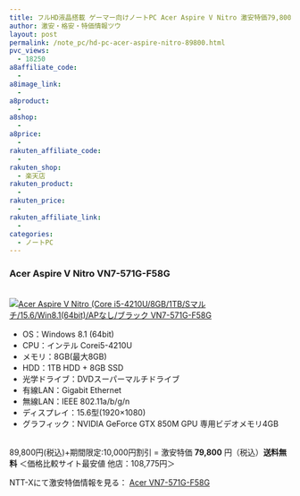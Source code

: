 ```yaml
---
title: フルHD液晶搭載 ゲーマー向けノートPC Acer Aspire V Nitro 激安特価79,800円！送料無料！
author: 激安・格安・特価情報ツウ
layout: post
permalink: /note_pc/hd-pc-acer-aspire-nitro-89800.html
pvc_views:
  - 18250
a8affiliate_code:
  -
a8image_link:
  -
a8product:
  -
a8shop:
  -
a8price:
  -
rakuten_affiliate_code:
  -
rakuten_shop:
  - 楽天店
rakuten_product:
  -
rakuten_price:
  -
rakuten_affiliate_link:
  -
categories:
  - ノートPC
---
```

### Acer Aspire V Nitro VN7-571G-F58G

<div class="img-bg2 img_L">
  <a href="//px.a8.net/svt/ejp?a8mat=ZYP6S+8IMA3E+S1Q+BWGDT&#038;a8ejpredirect=//nttxstore.jp/_II_EI14866831" target="_blank"><br /> <img border="0" alt="Acer Aspire V Nitro (Core i5-4210U/8GB/1TB/Sマルチ/15.6/Win8.1(64bit)/APなし/ブラック VN7-571G-F58G" src="//i2.wp.com/image.nttxstore.jp/l2_images/E/EI/EI14866831.jpg?w=120" data-recalc-dims="1" /></a>
</div>

<!--more-->

  * OS：Windows 8.1 (64bit)
  * CPU：インテル Corei5-4210U
  * メモリ：8GB(最大8GB)
  * HDD：1TB HDD + 8GB SSD
  * 光学ドライブ：DVDスーパーマルチドライブ
  * 有線LAN：Gigabit Ethernet
  * 無線LAN：IEEE 802.11a/b/g/n
  * ディスプレイ：15.6型(1920×1080)
  * グラフィック：NVIDIA GeForce GTX 850M GPU 専用ビデオメモリ4GB

<br clear="all" />89,800円(税込)+期間限定:10,000円割引 = 激安特価 <span class="tokka-price"><strong>79,800</strong></span> 円（税込）**送料無料**
＜価格比較サイト最安値 他店：108,775円＞

NTT-Xにて激安特価情報を見る： <span class="fs150p"><a href="//px.a8.net/svt/ejp?a8mat=ZYP6S+8IMA3E+S1Q+BWGDT&#038;a8ejpredirect=//nttxstore.jp/_II_EI14866831" target="_blank">Acer VN7-571G-F58G</a></span>